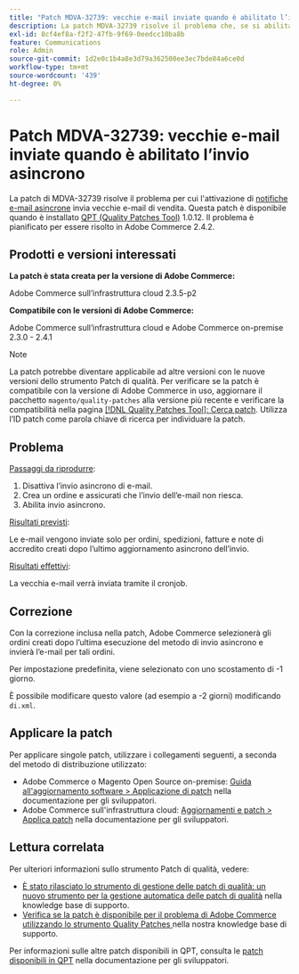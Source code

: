```yaml
---
title: "Patch MDVA-32739: vecchie e-mail inviate quando è abilitato l’invio asincrono"
description: La patch MDVA-32739 risolve il problema che, se si abilita [asynchronous email notifications](https://devdocs.magento.com/guides/v2.4/performance-best-practices/configuration.html#asynchronous-email-notifications), vengono inviate e-mail di vendita precedenti. Questa patch è disponibile quando è installato [Quality Patches Tool (QPT)](/help/announcements/adobe-commerce-announcements/magento-quality-patches-released-new-tool-to-self-serve-quality-patches.md) 1.0.12. Il problema è pianificato per essere risolto in Adobe Commerce 2.4.2.
exl-id: 8cf4ef8a-f2f2-47fb-9f69-0eedcc10ba8b
feature: Communications
role: Admin
source-git-commit: 1d2e0c1b4a8e3d79a362500ee3ec7bde84a6ce0d
workflow-type: tm+mt
source-wordcount: '439'
ht-degree: 0%

---
```


# Patch MDVA-32739: vecchie e-mail inviate quando è abilitato l’invio asincrono

La patch di MDVA-32739 risolve il problema per cui l&#39;attivazione di [notifiche e-mail asincrone](https://devdocs.magento.com/guides/v2.4/performance-best-practices/configuration.html#asynchronous-email-notifications) invia vecchie e-mail di vendita. Questa patch è disponibile quando è installato [QPT (Quality Patches Tool)](/help/announcements/adobe-commerce-announcements/magento-quality-patches-released-new-tool-to-self-serve-quality-patches.md) 1.0.12. Il problema è pianificato per essere risolto in Adobe Commerce 2.4.2.

## Prodotti e versioni interessati

**La patch è stata creata per la versione di Adobe Commerce:**

Adobe Commerce sull’infrastruttura cloud 2.3.5-p2

**Compatibile con le versioni di Adobe Commerce:**

Adobe Commerce sull’infrastruttura cloud e Adobe Commerce on-premise 2.3.0 - 2.4.1

>[!NOTE]
>
>La patch potrebbe diventare applicabile ad altre versioni con le nuove versioni dello strumento Patch di qualità. Per verificare se la patch è compatibile con la versione di Adobe Commerce in uso, aggiornare il pacchetto `magento/quality-patches` alla versione più recente e verificare la compatibilità nella pagina [[!DNL Quality Patches Tool]: Cerca patch](https://devdocs.magento.com/quality-patches/tool.html#patch-grid). Utilizza l’ID patch come parola chiave di ricerca per individuare la patch.

## Problema

<u>Passaggi da riprodurre</u>:

1. Disattiva l’invio asincrono di e-mail.
1. Crea un ordine e assicurati che l’invio dell’e-mail non riesca.
1. Abilita invio asincrono.

<u>Risultati previsti</u>:

Le e-mail vengono inviate solo per ordini, spedizioni, fatture e note di accredito creati dopo l’ultimo aggiornamento asincrono dell’invio.

<u>Risultati effettivi</u>:

La vecchia e-mail verrà inviata tramite il cronjob.

## Correzione

Con la correzione inclusa nella patch, Adobe Commerce selezionerà gli ordini creati dopo l’ultima esecuzione del metodo di invio asincrono e invierà l’e-mail per tali ordini.

Per impostazione predefinita, viene selezionato con uno scostamento di -1 giorno.

È possibile modificare questo valore (ad esempio a -2 giorni) modificando `di.xml`.

## Applicare la patch

Per applicare singole patch, utilizzare i collegamenti seguenti, a seconda del metodo di distribuzione utilizzato:

* Adobe Commerce o Magento Open Source on-premise: [Guida all&#39;aggiornamento software > Applicazione di patch](https://devdocs.magento.com/guides/v2.4/comp-mgr/patching/mqp.html) nella documentazione per gli sviluppatori.
* Adobe Commerce sull&#39;infrastruttura cloud: [Aggiornamenti e patch > Applica patch](https://devdocs.magento.com/cloud/project/project-patch.html) nella documentazione per gli sviluppatori.

## Lettura correlata

Per ulteriori informazioni sullo strumento Patch di qualità, vedere:

* [È stato rilasciato lo strumento di gestione delle patch di qualità: un nuovo strumento per la gestione automatica delle patch di qualità](/help/announcements/adobe-commerce-announcements/magento-quality-patches-released-new-tool-to-self-serve-quality-patches.md) nella knowledge base di supporto.
* [Verifica se la patch è disponibile per il problema di Adobe Commerce utilizzando lo strumento Quality Patches ](/help/support-tools/patches-available-in-qpt-tool/check-patch-for-magento-issue-with-magento-quality-patches.md) nella nostra knowledge base di supporto.

Per informazioni sulle altre patch disponibili in QPT, consulta le [patch disponibili in QPT](https://devdocs.magento.com/quality-patches/tool.html#patch-grid) nella documentazione per gli sviluppatori.

